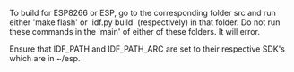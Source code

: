 To build for ESP8266 or ESP, go to the corresponding folder src and run either 'make flash' or 'idf.py build' (respectively) in that folder. Do not run these commands in the 'main' of either of these folders. It will error.

Ensure that IDF_PATH and IDF_PATH_ARC are set to their respective SDK's which are in ~/esp.